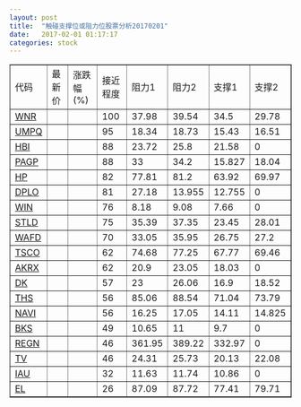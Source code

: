 ```yaml
---
layout: post
title:  "触碰支撑位或阻力位股票分析20170201"
date:   2017-02-01 01:17:17
categories: stock
---
```

<script type="text/javascript">
var stockList = []
stockList.push('gb_wnr');
stockList.push('gb_umpq');
stockList.push('gb_hbi');
stockList.push('gb_pagp');
stockList.push('gb_hp');
stockList.push('gb_dplo');
stockList.push('gb_win');
stockList.push('gb_stld');
stockList.push('gb_wafd');
stockList.push('gb_tsco');
stockList.push('gb_akrx');
stockList.push('gb_dk');
stockList.push('gb_ths');
stockList.push('gb_navi');
stockList.push('gb_bks');
stockList.push('gb_regn');
stockList.push('gb_tv');
stockList.push('gb_iau');
stockList.push('gb_el');
</script>
<table border="1">
 <tr>
 <td>代码</td>
 <td>最新价</td>
 <td>涨跌幅(%)</td>
 <td>接近程度</td>
 <td>阻力1</td>
 <td>阻力2</td>
 <td>支撑1</td>
 <td>支撑2</td>
</tr>
  <tr id="wnr" class="green">
  <td><a href="http://stock.finance.sina.com.cn/usstock/quotes/WNR.html" target="_blank">WNR</a></td><td></td><td></td><td>100</td><td>37.98</td><td>39.54</td><td>34.5</td><td>29.78</td></tr>
  <tr id="umpq" class="red">
  <td><a href="http://stock.finance.sina.com.cn/usstock/quotes/UMPQ.html" target="_blank">UMPQ</a></td><td></td><td></td><td>95</td><td>18.34</td><td>18.73</td><td>15.43</td><td>16.51</td></tr>
  <tr id="hbi" class="red">
  <td><a href="http://stock.finance.sina.com.cn/usstock/quotes/HBI.html" target="_blank">HBI</a></td><td></td><td></td><td>88</td><td>23.72</td><td>25.8</td><td>21.58</td><td>0</td></tr>
  <tr id="pagp" class="red">
  <td><a href="http://stock.finance.sina.com.cn/usstock/quotes/PAGP.html" target="_blank">PAGP</a></td><td></td><td></td><td>88</td><td>33</td><td>34.2</td><td>15.827</td><td>18.04</td></tr>
  <tr id="hp" class="green">
  <td><a href="http://stock.finance.sina.com.cn/usstock/quotes/HP.html" target="_blank">HP</a></td><td></td><td></td><td>82</td><td>77.81</td><td>81.2</td><td>63.92</td><td>69.97</td></tr>
  <tr id="dplo" class="green">
  <td><a href="http://stock.finance.sina.com.cn/usstock/quotes/DPLO.html" target="_blank">DPLO</a></td><td></td><td></td><td>81</td><td>27.18</td><td>13.955</td><td>12.755</td><td>0</td></tr>
  <tr id="win" class="red">
  <td><a href="http://stock.finance.sina.com.cn/usstock/quotes/WIN.html" target="_blank">WIN</a></td><td></td><td></td><td>76</td><td>8.18</td><td>9.08</td><td>7.66</td><td>0</td></tr>
  <tr id="stld" class="red">
  <td><a href="http://stock.finance.sina.com.cn/usstock/quotes/STLD.html" target="_blank">STLD</a></td><td></td><td></td><td>75</td><td>35.39</td><td>37.35</td><td>23.45</td><td>28.01</td></tr>
  <tr id="wafd" class="red">
  <td><a href="http://stock.finance.sina.com.cn/usstock/quotes/WAFD.html" target="_blank">WAFD</a></td><td></td><td></td><td>70</td><td>33.05</td><td>35.95</td><td>26.75</td><td>27.2</td></tr>
  <tr id="tsco" class="red">
  <td><a href="http://stock.finance.sina.com.cn/usstock/quotes/TSCO.html" target="_blank">TSCO</a></td><td></td><td></td><td>62</td><td>74.68</td><td>77.25</td><td>67.77</td><td>69.46</td></tr>
  <tr id="akrx" class="green">
  <td><a href="http://stock.finance.sina.com.cn/usstock/quotes/AKRX.html" target="_blank">AKRX</a></td><td></td><td></td><td>62</td><td>20.9</td><td>23.05</td><td>18.03</td><td>0</td></tr>
  <tr id="dk" class="red">
  <td><a href="http://stock.finance.sina.com.cn/usstock/quotes/DK.html" target="_blank">DK</a></td><td></td><td></td><td>57</td><td>23</td><td>26.06</td><td>16.9</td><td>18.52</td></tr>
  <tr id="ths" class="green">
  <td><a href="http://stock.finance.sina.com.cn/usstock/quotes/THS.html" target="_blank">THS</a></td><td></td><td></td><td>56</td><td>85.06</td><td>88.54</td><td>71.04</td><td>73.79</td></tr>
  <tr id="navi" class="green">
  <td><a href="http://stock.finance.sina.com.cn/usstock/quotes/NAVI.html" target="_blank">NAVI</a></td><td></td><td></td><td>56</td><td>16.25</td><td>17.05</td><td>14.11</td><td>14.825</td></tr>
  <tr id="bks" class="green">
  <td><a href="http://stock.finance.sina.com.cn/usstock/quotes/BKS.html" target="_blank">BKS</a></td><td></td><td></td><td>49</td><td>10.65</td><td>11</td><td>9.7</td><td>0</td></tr>
  <tr id="regn" class="red">
  <td><a href="http://stock.finance.sina.com.cn/usstock/quotes/REGN.html" target="_blank">REGN</a></td><td></td><td></td><td>46</td><td>361.95</td><td>389.22</td><td>332.97</td><td>0</td></tr>
  <tr id="tv" class="green">
  <td><a href="http://stock.finance.sina.com.cn/usstock/quotes/TV.html" target="_blank">TV</a></td><td></td><td></td><td>46</td><td>24.31</td><td>25.73</td><td>20.13</td><td>22.08</td></tr>
  <tr id="iau" class="green">
  <td><a href="http://stock.finance.sina.com.cn/usstock/quotes/IAU.html" target="_blank">IAU</a></td><td></td><td></td><td>32</td><td>11.63</td><td>11.74</td><td>10.86</td><td>0</td></tr>
  <tr id="el" class="green">
  <td><a href="http://stock.finance.sina.com.cn/usstock/quotes/EL.html" target="_blank">EL</a></td><td></td><td></td><td>26</td><td>87.09</td><td>87.72</td><td>77.41</td><td>79.71</td></tr>
</table>
